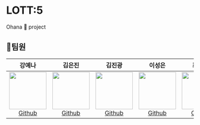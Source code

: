 # LOTT:5

Ohana 🧸 project

## 👩‍팀원
|  강예나  |  김은진  |  김진광  |  이성은 |  최규진  | 
| :----------: |  :--------:  |  :---------: |  :---------: | :---------: |
| [<img src="https://user-images.githubusercontent.com/62419355/178489222-02bfae9d-d535-4186-ae6c-737e6bfc86ad.png" width="100px" height="100px"><br/>Github](https://github.com/KangYena)| [<img src="https://user-images.githubusercontent.com/21255149/178378210-d036f6fd-311d-4891-b791-2e662c164e9c.jpg" width="100px" height="100px"><br/>Github](https://github.com/JiniEun) | [<img src="https://user-images.githubusercontent.com/107083442/190965394-aa46cdf6-1d8c-4f76-a741-1fa3166f4cc7.jpg" width="100px" height="100px" alt=""><br/>Github](https://github.com/Nicolao911) | [<img src="https://user-images.githubusercontent.com/75598246/190935423-5c1f6e3a-dfa6-4ca9-a2f9-d1ac9bf5998e.jpg" width="100px" height="100px" alt=""><br/>Github](https://github.com/lse99)| [<img src="https://user-images.githubusercontent.com/21255149/178379157-65dd719a-76db-4c2f-8881-ce9e43e9fed9.jpg" width="100px" height="100px"><br/>Github](https://github.com/kjchoi1997) | 
